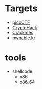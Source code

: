 # Targets
* [picoCTF](https://picoctf.org/)
* [CryptoHack](https://cryptohack.org/)
* [Crackmes](https://crackmes.one/)
* [pwnable.kr](https://pwnable.kr/)


# tools
* shellcode
    * x86
    * x86_64
